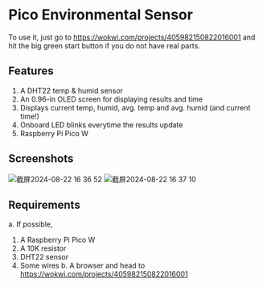 # Pico Environmental Sensor

To use it, just go to https://wokwi.com/projects/405982150822016001 and hit the big green start button if you do not have real parts. 

## Features
1. A DHT22 temp & humid sensor
2. An 0.96-in OLED screen for displaying results and time
3. Displays current temp, humid, avg. temp and avg. humid (and current time!)
4. Onboard LED blinks everytime the results update
5. Raspberry Pi Pico W

## Screenshots
![截屏2024-08-22 16 36 52](https://github.com/user-attachments/assets/b7dd908e-ea82-42af-9269-a0ced63c5871)
![截屏2024-08-22 16 37 10](https://github.com/user-attachments/assets/642f8e98-3521-4237-a9c7-d94652582a9e)

## Requirements
a. If possible, 
  1. A Raspberry Pi Pico W
  2. A 10K resistor
  3. DHT22 sensor
  4. Some wires
b. A browser and head to https://wokwi.com/projects/405982150822016001
